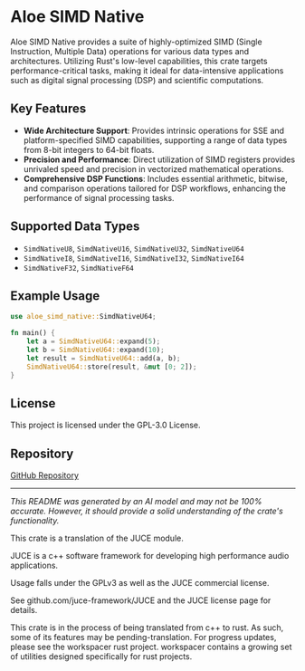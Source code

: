 # Aloe SIMD Native

Aloe SIMD Native provides a suite of highly-optimized SIMD (Single Instruction, Multiple Data) operations for various data types and architectures. Utilizing Rust's low-level capabilities, this crate targets performance-critical tasks, making it ideal for data-intensive applications such as digital signal processing (DSP) and scientific computations.

## Key Features

- **Wide Architecture Support**: Provides intrinsic operations for SSE and platform-specified SIMD capabilities, supporting a range of data types from 8-bit integers to 64-bit floats.
- **Precision and Performance**: Direct utilization of SIMD registers provides unrivaled speed and precision in vectorized mathematical operations.
- **Comprehensive DSP Functions**: Includes essential arithmetic, bitwise, and comparison operations tailored for DSP workflows, enhancing the performance of signal processing tasks.

## Supported Data Types

- `SimdNativeU8`, `SimdNativeU16`, `SimdNativeU32`, `SimdNativeU64`
- `SimdNativeI8`, `SimdNativeI16`, `SimdNativeI32`, `SimdNativeI64`
- `SimdNativeF32`, `SimdNativeF64`

## Example Usage

```rust
use aloe_simd_native::SimdNativeU64;

fn main() {
    let a = SimdNativeU64::expand(5);
    let b = SimdNativeU64::expand(10);
    let result = SimdNativeU64::add(a, b);
    SimdNativeU64::store(result, &mut [0; 2]);
}
```

## License

This project is licensed under the GPL-3.0 License.

## Repository

[GitHub Repository](https://github.com/klebs6/aloe-rs)

---

*This README was generated by an AI model and may not be 100% accurate. However, it should provide a solid understanding of the crate's functionality.*

This crate is a translation of the JUCE module.

JUCE is a c++ software framework for developing high performance audio applications.

Usage falls under the GPLv3 as well as the JUCE commercial license.

See github.com/juce-framework/JUCE and the JUCE license page for details.

This crate is in the process of being translated from c++ to rust. As such, some of its features may be pending-translation. For progress updates, please see the workspacer rust project. workspacer contains a growing set of utilities designed specifically for rust projects.
